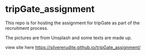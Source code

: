 # tripGate_assignment
This repo is for hosting the assignment for tripGate as part of the 
recruitment process. 

The pictures are from Unsplash and some texts are made up. 


view site here  https://silvererudite.github.io/tripGate_assignment/
